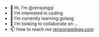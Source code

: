 - 👋 Hi, I’m @rensongqi
- 👀 I’m interested in coding
- 🌱 I’m currently learning golang
- 💞️ I’m looking to collaborate on ...
- 📫 How to reach me rensongqi@qq.com

<!---
rensongqi/rensongqi is a ✨ special ✨ repository because its `README.md` (this file) appears on your GitHub profile.
You can click the Preview link to take a look at your changes.
--->
